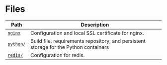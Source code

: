 # Files

Path | Description
-|-
[`nginx`](nginx/) | Configuration and local SSL certificate for nginx.
[`python/`](python/) | Build file, requirements repository, and persistent storage for the Python containers
[`redis/`](redis/) | Configuration for redis.
